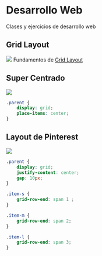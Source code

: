# Desarrollo Web
Clases y ejercicios de desarrollo web

## Grid Layout
![](https://user-images.githubusercontent.com/20376969/89110760-9b1c1f00-d413-11ea-88c2-6bc0b702ac31.png)
Fundamentos de [Grid Layout](https://css-tricks.com/snippets/css/complete-guide-grid/)
## Super Centrado
![](https://user-images.githubusercontent.com/20376969/88968003-3c6c6f00-d274-11ea-96c5-6488a9d974de.png)
```css
.parent {
	display: grid;
	place-items: center;
}
```
## Layout de Pinterest
![](https://user-images.githubusercontent.com/20376969/89110810-2990a080-d414-11ea-8a8a-57d82becbcce.png)
```css
.parent {
	display: grid;
	justify-content: center;
	gap: 10px;
}

.item-s {
	grid-row-end: span 1 ;
}

.item-m {
	grid-row-end: span 2;
}

.item-l {
	grid-row-end: span 3;
}
```

